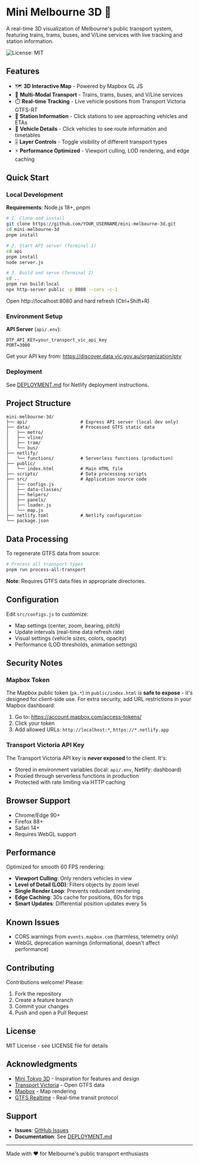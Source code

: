 # Mini Melbourne 3D 🚆

A real-time 3D visualization of Melbourne's public transport system, featuring trains, trams, buses, and V/Line services with live tracking and station information.

![License: MIT](https://img.shields.io/badge/License-MIT-blue.svg)

## Features

- 🗺️ **3D Interactive Map** - Powered by Mapbox GL JS
- 🚉 **Multi-Modal Transport** - Trains, trams, buses, and V/Line services
- ⏱️ **Real-time Tracking** - Live vehicle positions from Transport Victoria GTFS-RT
- 📍 **Station Information** - Click stations to see approaching vehicles and ETAs
- 🚂 **Vehicle Details** - Click vehicles to see route information and timetables
- 🎚️ **Layer Controls** - Toggle visibility of different transport types
- ⚡ **Performance Optimized** - Viewport culling, LOD rendering, and edge caching

## Quick Start

### Local Development

**Requirements**: Node.js 18+, pnpm

```bash
# 1. Clone and install
git clone https://github.com/YOUR_USERNAME/mini-melbourne-3d.git
cd mini-melbourne-3d
pnpm install

# 2. Start API server (Terminal 1)
cd api
pnpm install
node server.js

# 3. Build and serve (Terminal 2)
cd ..
pnpm run build:local
npx http-server public -p 8080 --cors -c-1
```

Open http://localhost:8080 and hard refresh (Ctrl+Shift+R)

### Environment Setup

**API Server** (`api/.env`):
```env
DTP_API_KEY=your_transport_vic_api_key
PORT=3000
```

Get your API key from: https://discover.data.vic.gov.au/organization/ptv

### Deployment

See [DEPLOYMENT.md](./DEPLOYMENT.md) for Netlify deployment instructions.

## Project Structure

```
mini-melbourne-3d/
├── api/                    # Express API server (local dev only)
├── data/                   # Processed GTFS static data
│   ├── metro/
│   ├── vline/
│   ├── tram/
│   └── bus/
├── netlify/
│   └── functions/          # Serverless functions (production)
├── public/
│   └── index.html          # Main HTML file
├── scripts/                # Data processing scripts
├── src/                    # Application source code
│   ├── configs.js
│   ├── data-classes/
│   ├── helpers/
│   ├── panels/
│   ├── loader.js
│   └── map.js
├── netlify.toml            # Netlify configuration
└── package.json
```

## Data Processing

To regenerate GTFS data from source:

```bash
# Process all transport types
pnpm run process-all-transport
```

**Note**: Requires GTFS data files in appropriate directories.

## Configuration

Edit `src/configs.js` to customize:
- Map settings (center, zoom, bearing, pitch)
- Update intervals (real-time data refresh rate)
- Visual settings (vehicle sizes, colors, opacity)
- Performance (LOD thresholds, animation settings)

## Security Notes

### Mapbox Token
The Mapbox public token (`pk.*`) in `public/index.html` is **safe to expose** - it's designed for client-side use. For extra security, add URL restrictions in your Mapbox dashboard:

1. Go to: https://account.mapbox.com/access-tokens/
2. Click your token
3. Add allowed URLs: `http://localhost:*`, `https://*.netlify.app`

### Transport Victoria API Key
The Transport Victoria API key is **never exposed** to the client. It's:
- Stored in environment variables (local: `api/.env`, Netlify: dashboard)
- Proxied through serverless functions in production
- Protected with rate limiting via HTTP caching

## Browser Support

- Chrome/Edge 90+
- Firefox 88+
- Safari 14+
- Requires WebGL support

## Performance

Optimized for smooth 60 FPS rendering:
- **Viewport Culling**: Only renders vehicles in view
- **Level of Detail (LOD)**: Filters objects by zoom level
- **Single Render Loop**: Prevents redundant rendering
- **Edge Caching**: 30s cache for positions, 60s for trips
- **Smart Updates**: Differential position updates every 5s

## Known Issues

- CORS warnings from `events.mapbox.com` (harmless, telemetry only)
- WebGL deprecation warnings (informational, doesn't affect performance)

## Contributing

Contributions welcome! Please:
1. Fork the repository
2. Create a feature branch
3. Commit your changes
4. Push and open a Pull Request

## License

MIT License - see LICENSE file for details

## Acknowledgments

- [Mini Tokyo 3D](https://github.com/nagix/mini-tokyo-3d) - Inspiration for features and design
- [Transport Victoria](https://discover.data.vic.gov.au/) - Open GTFS data
- [Mapbox](https://www.mapbox.com/) - Map rendering
- [GTFS Realtime](https://gtfs.org/realtime/) - Real-time transit protocol

## Support

- **Issues**: [GitHub Issues](https://github.com/YOUR_USERNAME/mini-melbourne-3d/issues)
- **Documentation**: See [DEPLOYMENT.md](./DEPLOYMENT.md)

---

Made with ❤️ for Melbourne's public transport enthusiasts

